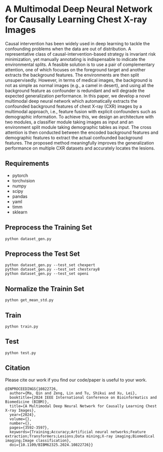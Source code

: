 # A Multimodal Deep Neural Network for Causally Learning Chest X-ray Images
Causal intervention has been widely used in deep learning to tackle the confounding problems when the data are out of distribution. A representative class of causal-intervention-based strategy is invariant risk minimization, yet manually annotating is indispensable to indicate the environmental splits. A feasible solution is to use a pair of complementary attention, one of which focuses on the foreground target and another extracts the background features. The environments are then split unsupervisedly. However, in terms of medical images, the background is not as simple as normal images (e.g., a camel in desert), and using all the background feature as confounder is redundant and will degrade the expected generalization performance. In this paper, we develop a novel multimodal deep neural network which automatically extracts the confounded background features of chest X-ray (CXR) images by a multimodal approach, i.e., feature fusion with explicit confounders such as demographic information. To achieve this, we design an architecture with two modules, a classifier module taking images as input and an environment split module taking demographic tables as input. The cross attention is then conducted between the encoded background features and demographic features to extract the actual confounded background features. The proposed method meaningfully improves the generalization performance on multiple CXR datasets and accurately locates the lesions. 

## Requirements
- pytorch
- torchvision
- numpy
- scipy
- pandas
- yaml
- timm
- sklearn

## Preprocess the Training Set
```shell
python dataset_gen.py
```

## Preprocess the Test Set
```shell
python dataset_gen.py --test_set chexpert
python dataset_gen.py --test_set chestxray8
python dataset_gen.py --test_set openi
```

## Normalize the Trainin Set
```shell
python get_mean_std.py
```

## Train
```shell
python train.py
```

## Test
```shell
python test.py
```

## Citation
Please cite our work if you find our code/paper is useful to your work.
```
@INPROCEEDINGS{10822726,
  author={Ma, Qin and Zeng, Lin and Tu, Shikui and Xu, Lei},
  booktitle={2024 IEEE International Conference on Bioinformatics and Biomedicine (BIBM)}, 
  title={A Multimodal Deep Neural Network for Causally Learning Chest X-ray Images}, 
  year={2024},
  volume={},
  number={},
  pages={3592-3597},
  keywords={Training;Accuracy;Artificial neural networks;Feature extraction;Transformers;Lesions;Data mining;X-ray imaging;Biomedical imaging;Image classification},
  doi={10.1109/BIBM62325.2024.10822726}}
```
